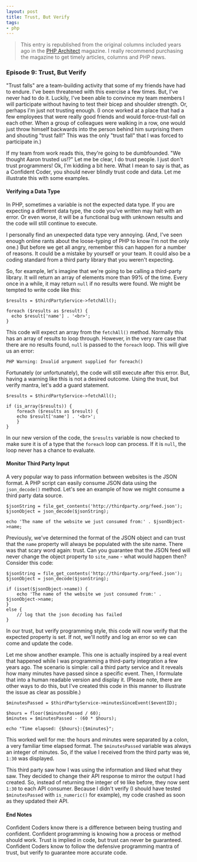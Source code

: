 ```yaml
---
layout: post
title: Trust, But Verify
tags:
- php
---
```

> This entry is republished from the original columns included years ago in the [PHP Architect](http://phparch.com) magazine.  I really recommend purchasing the magazine to get timely articles, columns and PHP news.

### Episode 9: Trust, But Verify

"Trust falls" are a team-building activity that some of my friends have had to endure.  I've been threatened with this exercise a few times.  But, I've never had to do it.  Luckily, I've been able to convince my team members I will participate without having to test their bicep and shoulder strength.  Or, perhaps I'm just not trusting enough.  (I once worked at a place that had a few employees that were really good friends and would force-trust-fall on each other.  When a group of colleagues were walking in a row, one would just throw himself backwards into the person behind him surprising them and shouting "trust fall!"  This was the only "trust fall" that I was forced to participate in.)  

If my team from work reads this, they're going to be dumbfounded.  "We thought Aaron trusted us!?"  Let me be clear, I do trust people.  I just don't trust programmers!  Ok, I'm kidding a bit here.  What I mean to say is that, as a Confident Coder, you should never blindly trust code and data.  Let me illustrate this with some examples.

#### Verifying a Data Type

In PHP, sometimes a variable is not the expected data type.  If you are expecting a different data type, the code you've written may halt with an error.  Or even worse, it will be a functional bug with unknown results and the code will still continue to execute.  

I personally find an unexpected data type very annoying.  (And, I've seen enough online rants about the loose-typing of PHP to know I'm not the only one.)  But before we get all angry, remember this can happen for a number of reasons.  It could be a mistake by yourself or your team.  It could also be a coding standard from a third party library that you weren't expecting.

So, for example, let's imagine that we're going to be calling a third-party library.  It will return an array of elements more than 99% of the time.  Every once in a while, it may return `null` if no results were found.  We might be tempted to write code like this:

```php?start_inline=1
$results = $thirdPartyService->fetchAll();

foreach ($results as $result) {
  echo $result['name'] . '<br>';
}
```

This code will expect an array from the `fetchAll()` method.  Normally this has an array of results to loop through.  However, in the very rare case that there are no results found, `null` is passed to the `foreach` loop.  This will give us an error:

    PHP Warning: Invalid argument supplied for foreach()

Fortunately (or unfortunately), the code will still execute after this error.  But, having a warning like this is not a desired outcome.  Using the trust, but verify mantra, let's add a guard statement.

```php?start_inline=1
$results = $thirdPartyService->fetchAll();

if (is_array($results)) {
	foreach ($results as $result) {
  	echo $result['name'] . '<br>';
	}
}
```

In our new version of the code, the `$results` variable is now checked to make sure it is of a type that the `foreach` loop can process.  If it is `null`, the loop never has a chance to evaluate.

#### Monitor Third Party Input

A very popular way to pass information between websites is the JSON format.  A PHP script can easily consume JSON data using the `json_decode()` method.  Let's see an example of how we might consume a third party data source.

```php?start_inline=1
$jsonString = file_get_contents('http://thirdparty.org/feed.json');
$jsonObject = json_decode($jsonString);

echo 'The name of the website we just consumed from:' . $jsonObject->name;
```

Previously, we've determined the format of the JSON object and can trust that the `name` property will always be populated with the site name.  There was that scary word again: trust.  Can you guarantee that the JSON feed will never change the object property to `site_name` - what would happen then?  Consider this code:

```php?start_inline=1
$jsonString = file_get_contents('http://thirdparty.org/feed.json');
$jsonObject = json_decode($jsonString);

if (isset($jsonObject->name)) {
	echo 'The name of the website we just consumed from:' . $jsonObject->name;
}
else {
	// log that the json decoding has failed
}
```

In our trust, but verify programming style, this code will now verify that the expected property is set.  If not, we'll notify and log an error so we can come and update the code.

Let me show another example.  This one is actually inspired by a real event that happened while I was programming a third-party integration a few years ago.  The scenario is simple: call a third party service and it reveals how many minutes have passed since a specific event.  Then, I formulate that into a human readable version and display it.  (Please note, there are other ways to do this, but I've created this code in this manner to illustrate the issue as clear as possible.)

```php?start_inline=1
$minutesPassed = $thirdPartyService->minutesSinceEvent($eventID);

$hours = floor($minutesPassed / 60);
$minutes = $minutesPassed - (60 * $hours);

echo "Time elapsed: {$hours}:{$minutes}";
```

This worked well for me: the hours and minutes were separated by a colon, a very familiar time elapsed format.  The `$minutesPassed` variable was always an integer of minutes.  So, if the value I received from the third party was `90`, `1:30` was displayed.

This third party saw how I was using the information and liked what they saw.  They decided to change their API response to mirror the output I had created.  So, instead of returning the integer of `90` like before, they now sent `1:30` to each API consumer.  Because I didn't verify (I should have tested `$minutesPassed` with `is_numeric()` for example), my code crashed as soon as they updated their API.

#### End Notes

Confident Coders know there is a difference between being trusting and confident.  Confident programming is knowing how a process or method should work.  Trust is implied in code, but trust can never be guaranteed.  Confident Coders know to follow the defensive programming mantra of trust, but verify to guarantee more accurate code.
